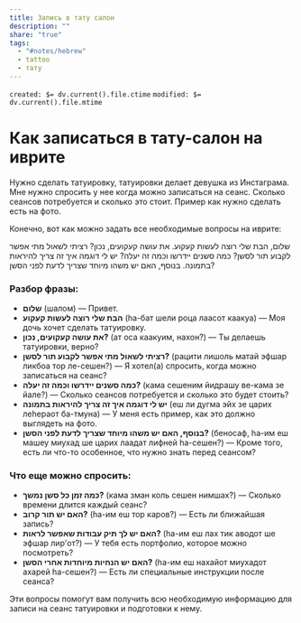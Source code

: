 ```yaml
---
title: Запись в тату салон
description: ""
share: "true"
tags:
  - "#notes/hebrew"
  - tattoo
  - тату
---
```

`created: $= dv.current().file.ctime`
`modified: $= dv.current().file.mtime`

# Как записаться в тату-салон на иврите

Нужно сделать татуировку, татуировки делает девушка из Инстаграма. Мне нужно спросить у нее когда можно записаться на сеанс. Сколько сеансов потребуется и сколько это стоит. Пример как нужно сделать есть на фото. 

Конечно, вот как можно задать все необходимые вопросы на иврите:

שלום, הבת שלי רוצה לעשות קעקוע. את עושה קעקועים, נכון? רציתי לשאול מתי אפשר לקבוע תור לסשן? כמה סשנים יידרשו וכמה זה יעלה? יש לי דוגמה איך זה צריך להיראות בתמונה. בנוסף, האם יש משהו מיוחד שצריך לדעת לפני הסשן?

### Разбор фразы:
- **שלום** (шалом) — Привет.
- **הבת שלי רוצה לעשות קעקוע** (hа-бат шели роца лаасот каакуа) — Моя дочь хочет сделать татуировку.
- **את עושה קעקועים, נכון?** (ат оса каакуим, нахон?) — Ты делаешь татуировки, верно?
- **רציתי לשאול מתי אפשר לקבוע תור לסשן?** (рацити лишоль матай эфшар ликбоа тор ле-сешен?) — Я хотел(а) спросить, когда можно записаться на сеанс?
- **כמה סשנים יידרשו וכמה זה יעלה?** (кама сешеним йидрашу ве-кама зе йале?) — Сколько сеансов потребуется и сколько это будет стоить?
- **יש לי דוגמה איך זה צריך להיראות בתמונה** (еш ли дугма эйх зе царих леhераот ба-тмуна) — У меня есть пример, как это должно выглядеть на фото.
- **בנוסף, האם יש משהו מיוחד שצריך לדעת לפני הסשן?** (беносаф, hа-им еш машеу миухад ше царих лаадат лифней hа-сешен?) — Кроме того, есть ли что-то особенное, что нужно знать перед сеансом?

### Что еще можно спросить:

- **כמה זמן כל סשן נמשך?** (кама зман коль сешен нимшах?) — Сколько времени длится каждый сеанс?
- **האם יש תור קרוב?** (hа-им еш тор каров?) — Есть ли ближайшая запись?
- **האם יש לך תיק עבודות שאפשר לראות?** (hа-им еш лах тик аводот ше эфшар лир'от?) — У тебя есть портфолио, которое можно посмотреть?
- **האם יש הנחיות מיוחדות אחרי הסשן?** (hа-им еш нахайот миухадот ахарей hа-сешен?) — Есть ли специальные инструкции после сеанса?

Эти вопросы помогут вам получить всю необходимую информацию для записи на сеанс татуировки и подготовки к нему.